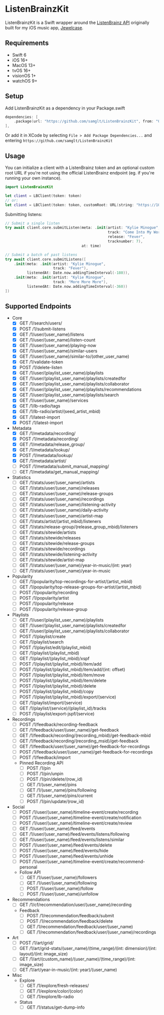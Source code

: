 # ListenBrainzKit

ListenBrainzKit is a Swift wrapper around the [ListenBrainz API](https://listenbrainz.readthedocs.io/en/latest/users/api/index.html) originally built for my iOS music app, [Jewelcase](https://apps.apple.com/us/app/jewelcase/id6642683626).

## Requirements
- Swift 6
- iOS 16+
- MacOS 13+
- tvOS 16+
- visionOS 1+
- watchOS 9+

## Setup

Add ListenBrainzKit as a dependency in your Package.swift

```swift
dependencies: [
    .package(url: "https://github.com/samglt/ListenBrainzKit", from: "0.1.0"),
],
```

Or add it in XCode by selecting `File > Add Package Dependencies...` and entering `https://github.com/samglt/ListenBrainzKit`

## Usage

You can initialize a client with a ListenBrainz token and an optional custom root URL if you're not using the official ListenBrainz endpoint (eg. if you're running your own instance).

```swift
import ListenBrainzKit

let client = LBClient(token: token)
// or:
let client = LBClient(token: token, customRoot: URL(string: "https://10.0.0.10:1234")!)
```

Submitting listens:

```swift
// Submit a single listen
try await client.core.submitListen(meta: .init(artist: "Kylie Minogue",
                                               track: "Come Into My World",
                                               release: "Fever",
                                               tracknumber: 7),
                                   at: time)

// Submit a batch of past listens
try await client.core.submitListens([
    .init(meta: .init(artist: "Kylie Minogue",
                      track: "Fever"),
          listenedAt: Date.now.addingTimeInterval(-180)),
    .init(meta: .init(artist: "Kylie Minogue",
                      track: "More More More"),
          listenedAt: Date.now.addingTimeInterval(-360))
])
```

## Supported Endpoints

- Core
  - [x] GET  /1/search/users/
  - [x] POST /1/submit-listens
  - [x] GET  /1/user/(user_name)/listens
  - [x] GET  /1/user/(user_name)/listen-count
  - [x] GET  /1/user/(user_name)/playing-now
  - [x] GET  /1/user/(user_name)/similar-users
  - [x] GET  /1/user/(user_name)/similar-to/(other_user_name)
  - [x] GET  /1/validate-token
  - [x] POST /1/delete-listen
  - [x] GET  /1/user/(playlist_user_name)/playlists
  - [x] GET  /1/user/(playlist_user_name)/playlists/createdfor
  - [x] GET  /1/user/(playlist_user_name)/playlists/collaborator
  - [x] GET  /1/user/(playlist_user_name)/playlists/recommendations
  - [x] GET  /1/user/(playlist_user_name)/playlists/search
  - [x] GET  /1/user/(user_name)/services
  - [x] GET  /1/lb-radio/tags
  - [x] GET  /1/lb-radio/artist/(seed_artist_mbid)
  - [x] GET  /1/latest-import
  - [x] POST /1/latest-import
- Metadata
  - [x] GET  /1/metadata/recording/
  - [x] POST /1/metadata/recording/
  - [x] GET  /1/metadata/release_group/
  - [x] GET  /1/metadata/lookup/
  - [x] POST /1/metadata/lookup/
  - [x] GET  /1/metadata/artist/
  - [ ] POST /1/metadata/submit_manual_mapping/
  - [ ] GET  /1/metadata/get_manual_mapping/
- Statistics
  - [ ] GET  /1/stats/user/(user_name)/artists
  - [ ] GET  /1/stats/user/(user_name)/releases
  - [ ] GET  /1/stats/user/(user_name)/release-groups
  - [ ] GET  /1/stats/user/(user_name)/recordings
  - [ ] GET  /1/stats/user/(user_name)/listening-activity
  - [ ] GET  /1/stats/user/(user_name)/daily-activity
  - [ ] GET  /1/stats/user/(user_name)/artist-map
  - [ ] GET  /1/stats/artist/(artist_mbid)/listeners
  - [ ] GET  /1/stats/release-group/(release_group_mbid)/listeners
  - [ ] GET  /1/stats/sitewide/artists
  - [ ] GET  /1/stats/sitewide/releases
  - [ ] GET  /1/stats/sitewide/release-groups
  - [ ] GET  /1/stats/sitewide/recordings
  - [ ] GET  /1/stats/sitewide/listening-activity
  - [ ] GET  /1/stats/sitewide/artist-map
  - [ ] GET  /1/stats/user/(user_name)/year-in-music/(int: year)
  - [ ] GET  /1/stats/user/(user_name)/year-in-music
- Popularity
  - [ ] GET  /1/popularity/top-recordings-for-artist/(artist_mbid)
  - [ ] GET  /1/popularity/top-release-groups-for-artist/(artist_mbid)
  - [ ] POST /1/popularity/recording
  - [ ] POST /1/popularity/artist
  - [ ] POST /1/popularity/release
  - [ ] POST /1/popularity/release-group
- Playlists
  - [ ] GET  /1/user/(playlist_user_name)/playlists
  - [ ] GET  /1/user/(playlist_user_name)/playlists/createdfor
  - [ ] GET  /1/user/(playlist_user_name)/playlists/collaborator
  - [ ] POST /1/playlist/create
  - [ ] GET  /1/playlist/search
  - [ ] POST /1/playlist/edit/(playlist_mbid)
  - [ ] GET  /1/playlist/(playlist_mbid)
  - [ ] GET  /1/playlist/(playlist_mbid)/xspf
  - [ ] POST /1/playlist/(playlist_mbid)/item/add
  - [ ] POST /1/playlist/(playlist_mbid)/item/add/(int: offset)
  - [ ] POST /1/playlist/(playlist_mbid)/item/move
  - [ ] POST /1/playlist/(playlist_mbid)/item/delete
  - [ ] POST /1/playlist/(playlist_mbid)/delete
  - [ ] POST /1/playlist/(playlist_mbid)/copy
  - [ ] POST /1/playlist/(playlist_mbid)/export/(service)
  - [ ] GET  /1/playlist/import/(service)
  - [ ] GET  /1/playlist/(service)/(playlist_id)/tracks
  - [ ] POST /1/playlist/export-jspf/(service)
- Recordings
  - [ ] POST /1/feedback/recording-feedback
  - [ ] GET  /1/feedback/user/(user_name)/get-feedback
  - [ ] GET  /1/feedback/recording/(recording_mbid)/get-feedback-mbid
  - [ ] GET  /1/feedback/recording/(recording_msid)/get-feedback
  - [ ] GET  /1/feedback/user/(user_name)/get-feedback-for-recordings
  - [ ] POST /1/feedback/user/(user_name)/get-feedback-for-recordings
  - [ ] POST /1/feedback/import
  - Pinned Recording API
    - [ ] POST /1/pin
    - [ ] POST /1/pin/unpin
    - [ ] POST /1/pin/delete/(row_id)
    - [ ] GET  /1/(user_name)/pins
    - [ ] GET  /1/(user_name)/pins/following
    - [ ] GET  /1/(user_name)/pins/current
    - [ ] POST /1/pin/update/(row_id)
- Social
  - [ ] POST /1/user/(user_name)/timeline-event/create/recording
  - [ ] POST /1/user/(user_name)/timeline-event/create/notification
  - [ ] POST /1/user/(user_name)/timeline-event/create/review
  - [ ] GET  /1/user/(user_name)/feed/events
  - [ ] GET  /1/user/(user_name)/feed/events/listens/following
  - [ ] GET  /1/user/(user_name)/feed/events/listens/similar
  - [ ] POST /1/user/(user_name)/feed/events/delete
  - [ ] POST /1/user/(user_name)/feed/events/hide
  - [ ] POST /1/user/(user_name)/feed/events/unhide
  - [ ] POST /1/user/(user_name)/timeline-event/create/recommend-personal
  - Follow API
    - [ ] GET  /1/user/(user_name)/followers
    - [ ] GET  /1/user/(user_name)/following
    - [ ] POST /1/user/(user_name)/follow
    - [ ] POST /1/user/(user_name)/unfollow
- Recommendations
  - [ ] GET  /1/cf/recommendation/user/(user_name)/recording
  - Feedback
    - [ ] POST /1/recommendation/feedback/submit
    - [ ] POST /1/recommendation/feedback/delete
    - [ ] GET  /1/recommendation/feedback/user/(user_name)
    - [ ] GET  /1/recommendation/feedback/user/(user_name)/recordings
- Art
  - [ ] POST /1/art/grid/
  - [ ] GET  /1/art/grid-stats/(user_name)/(time_range)/(int: dimension)/(int: layout)/(int: image_size)
  - [ ] GET  /1/art/(custom_name)/(user_name)/(time_range)/(int: image_size)
  - [ ] GET  /1/art/year-in-music/(int: year)/(user_name)
- Misc
  - Explore
    - [ ] GET  /1/explore/fresh-releases/
    - [ ] GET  /1/explore/color/(color)
    - [ ] GET  /1/explore/lb-radio
  - Status
    - [ ] GET  /1/status/get-dump-info
